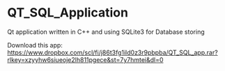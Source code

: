 # QT_SQL_Application
Qt application written in C++ and using SQLite3 for Database storing

Download this app: https://www.dropbox.com/scl/fi/j86t3fg1ild0z3r9pbpba/QT_SQL_app.rar?rlkey=xzyyhw6siueoje2lh811pgece&st=7y7hmtei&dl=0
